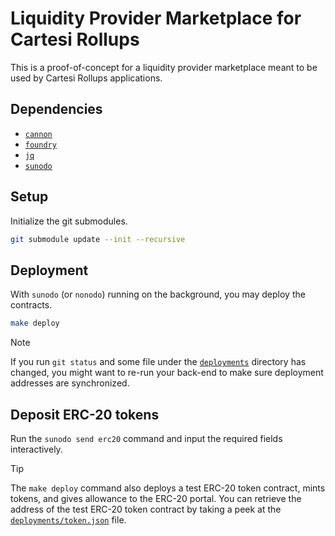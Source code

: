 # Liquidity Provider Marketplace for Cartesi Rollups

This is a proof-of-concept for a liquidity provider marketplace meant to be used by Cartesi Rollups applications.

## Dependencies

- [`cannon`](https://usecannon.com)
- [`foundry`](https://book.getfoundry.sh)
- [`jq`](https://jqlang.github.io/jq/)
- [`sunodo`](https://sunodo.io)

## Setup

Initialize the git submodules.

```sh
git submodule update --init --recursive
```

## Deployment

With `sunodo` (or `nonodo`) running on the background, you may deploy the contracts.

```sh
make deploy
```

> [!NOTE]
> If you run `git status` and some file under the [`deployments`](deployments) directory has changed,
> you might want to re-run your back-end to make sure deployment addresses are synchronized.

## Deposit ERC-20 tokens

Run the `sunodo send erc20` command and input the required fields interactively.

> [!TIP]
> The `make deploy` command also deploys a test ERC-20 token contract, mints tokens, and gives allowance to the ERC-20 portal.
> You can retrieve the address of the test ERC-20 token contract by taking a peek at the [`deployments/token.json`](deployments/token.json) file.
